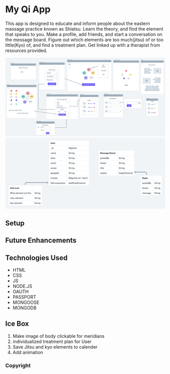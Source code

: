 

# My Qi App

This app is designed to educate and inform people about the eastern massage practice known as Shiatsu. Learn the theory, and find the element that speaks to you. Make a profile, add friends, and start a conversation on the message board. Figure out which elements are too much(jitsu) of or too little(Kyo) of, and find a treatment plan. Get linked up with a therapist from resources provided. 



![wireframe](public/stylesheets/images/shiatsuwireframe.png)
![ERD](public/stylesheets/images/erdshiatsu.png)

## Setup



## Future Enhancements

## Technologies Used
* HTML
* CSS
* JS
* NODE.JS
* OAUTH
* PASSPORT
* MONGOOSE
* MONGODB

## Ice Box
1. Make image of body clickable for meridians 
2. individualized treatment plan for User
3. Save Jitsu and kyo elements to calender 
4. Add animation 

### Copyright 

